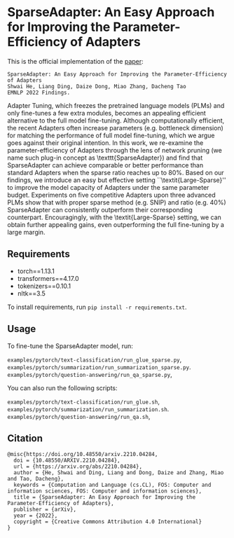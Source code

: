 # SparseAdapter: An Easy Approach for Improving the Parameter-Efficiency of Adapters
This is the official implementation of the [paper](https://arxiv.org/abs/2210.04284):

```
SparseAdapter: An Easy Approach for Improving the Parameter-Efficiency of Adapters
Shwai He, Liang Ding, Daize Dong, Miao Zhang, Dacheng Tao
EMNLP 2022 Findings. 
```

Adapter Tuning, which freezes the pretrained language models (PLMs) and only fine-tunes a few extra modules, becomes an appealing efficient alternative to the full model fine-tuning. Although computationally efficient, the recent Adapters often increase parameters (e.g. bottleneck dimension) for matching the performance of full model fine-tuning, which we argue goes against their original intention. In this work, we re-examine the parameter-efficiency of Adapters through the lens of network pruning (we name such plug-in concept as \texttt{SparseAdapter}) and find that SparseAdapter can achieve comparable or better performance than standard Adapters when the sparse ratio reaches up to 80\%. Based on our findings, we introduce an easy but effective setting ``\textit{Large-Sparse}'' to improve the model capacity of Adapters under the same parameter budget. Experiments on five competitive Adapters upon three advanced PLMs show that with proper sparse method (e.g. SNIP) and ratio (e.g. 40\%) SparseAdapter can consistently outperform their corresponding counterpart. Encouragingly, with the \textit{Large-Sparse} setting, we can obtain further appealing gains, even outperforming the full fine-tuning by a large margin.

## Requirements
- torch==1.13.1
- transformers==4.17.0
- tokenizers==0.10.1
- nltk==3.5

To install requirements, run `pip install -r requirements.txt`.

## Usage
To fine-tune the SparseAdapter model, run: 

`examples/pytorch/text-classification/run_glue_sparse.py`, \
`examples/pytorch/summarization/run_summarization_sparse.py`. \
`examples/pytorch/question-answering/run_qa_sparse.py`, 

You can also run the following scripts: 

`examples/pytorch/text-classification/run_glue.sh`, \
`examples/pytorch/summarization/run_summarization.sh`. \
`examples/pytorch/question-answering/run_qa.sh`, 

## Citation

```
@misc{https://doi.org/10.48550/arxiv.2210.04284,
  doi = {10.48550/ARXIV.2210.04284},
  url = {https://arxiv.org/abs/2210.04284},
  author = {He, Shwai and Ding, Liang and Dong, Daize and Zhang, Miao and Tao, Dacheng},
  keywords = {Computation and Language (cs.CL), FOS: Computer and information sciences, FOS: Computer and information sciences},
  title = {SparseAdapter: An Easy Approach for Improving the Parameter-Efficiency of Adapters},
  publisher = {arXiv},
  year = {2022},
  copyright = {Creative Commons Attribution 4.0 International}
}
```



